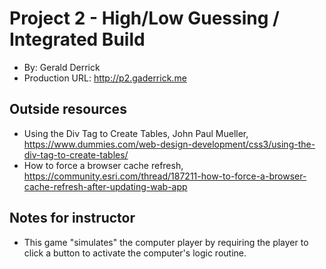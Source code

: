 # Project 2 - High/Low Guessing / Integrated Build
+ By: Gerald Derrick
+ Production URL: <http://p2.gaderrick.me>

## Outside resources
+ Using the Div Tag to Create Tables, John Paul Mueller, https://www.dummies.com/web-design-development/css3/using-the-div-tag-to-create-tables/
+ How to force a browser cache refresh, https://community.esri.com/thread/187211-how-to-force-a-browser-cache-refresh-after-updating-wab-app

## Notes for instructor
+ This game "simulates" the computer player by requiring the player to click a button to activate the computer's logic routine.